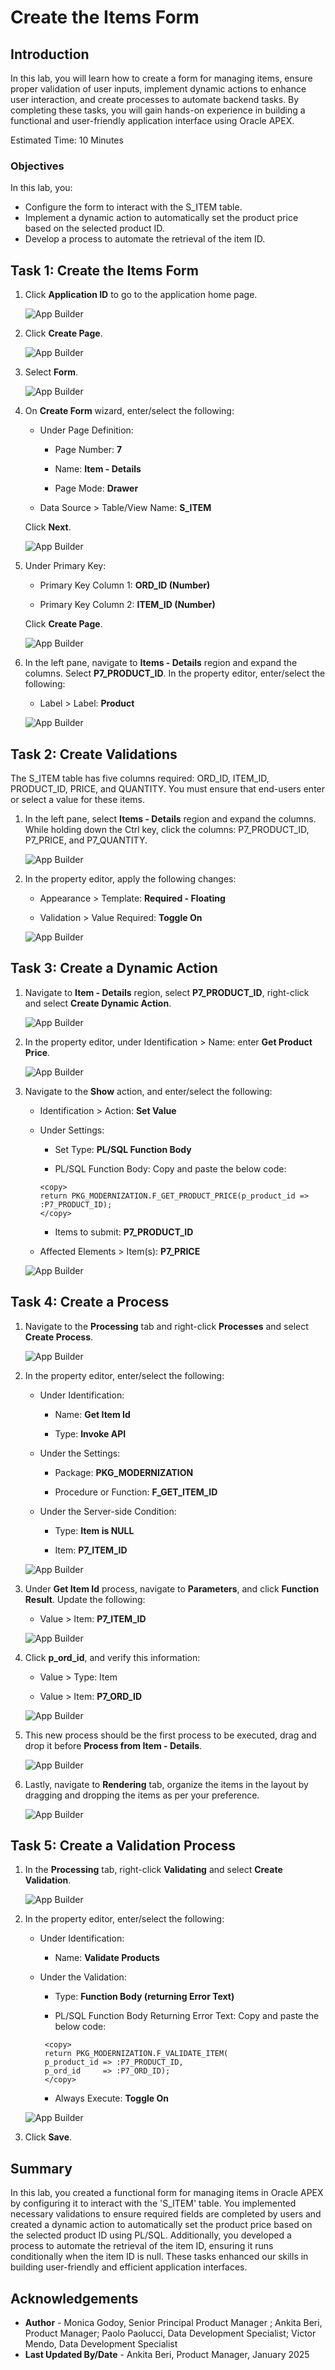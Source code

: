 # Create the Items Form

## Introduction

In this lab, you will learn how to create a form for managing items, ensure proper validation of user inputs, implement dynamic actions to enhance user interaction, and create processes to automate backend tasks. By completing these tasks, you will gain hands-on experience in building a functional and user-friendly application interface using Oracle APEX.

Estimated Time: 10 Minutes

### Objectives

In this lab, you:

- Configure the form to interact with the S_ITEM table.
- Implement a dynamic action to automatically set the product price based on the selected product ID.
- Develop a process to automate the retrieval of the item ID.

## Task 1: Create the Items Form

1. Click **Application ID** to go to the application home page.

    ![App Builder](images/navigate-to-appid.png " ")

2. Click **Create Page**.

    ![App Builder](images/create-form-page.png " ")

3. Select **Form**.

    ![App Builder](images/select-form.png " ")

4. On **Create Form** wizard, enter/select the following:

    - Under Page Definition:

        - Page Number: **7**

        - Name: **Item - Details**

        - Page Mode: **Drawer**

    - Data Source > Table/View Name: **S_ITEM**

    Click **Next**.

   ![App Builder](images/item-details.png " ")

5. Under Primary Key:

    - Primary Key Column 1: **ORD\_ID (Number)**

    - Primary Key Column 2: **ITEM\_ID (Number)**

     Click **Create Page**.

    ![App Builder](images/item-detail-key.png " ")

6. In the left pane, navigate to **Items - Details** region and expand the columns. Select **P7\_PRODUCT\_ID**. In the property editor, enter/select the following:

    - Label > Label: **Product**    

    ![App Builder](images/items-detail-page-item-label.png " ")

## Task 2: Create Validations

The S_ITEM table has five columns required: ORD\_ID, ITEM\_ID, PRODUCT\_ID, PRICE, and QUANTITY. You must ensure that end-users enter or select a value for these items.

1. In the left pane, select **Items - Details** region and expand the columns. While holding down the Ctrl key, click the columns: P7\_PRODUCT\_ID, P7\_PRICE, and P7\_QUANTITY.

    ![App Builder](images/item-details-page.png " ")

2. In the property editor, apply the following changes:

    - Appearance > Template: **Required - Floating**

    - Validation > Value Required: **Toggle On**

   ![App Builder](images/select-items1.png " ")

## Task 3: Create a Dynamic Action

1. Navigate to **Item - Details** region, select **P7\_PRODUCT\_ID**, right-click and select **Create Dynamic Action**.

    ![App Builder](images/create-dynamic-actions1.png " ")

2. In the property editor, under Identification > Name: enter **Get Product Price**.

    ![App Builder](images/get-product-price1.png " ")

3. Navigate to the **Show** action,  and enter/select the following:

    - Identification > Action: **Set Value**

    - Under Settings:

        - Set Type: **PL/SQL Function Body**

        - PL/SQL Function Body: Copy and paste the below code:

         ```
         <copy>
         return PKG_MODERNIZATION.F_GET_PRODUCT_PRICE(p_product_id => :P7_PRODUCT_ID);
         </copy>
        ```

        - Items to submit: **P7\_PRODUCT\_ID**

    - Affected Elements > Item(s): **P7\_PRICE**

    ![App Builder](images/set-value1.png " ")

## Task 4: Create a Process

1. Navigate to the **Processing** tab and right-click **Processes** and select **Create Process**.

    ![App Builder](images/create-process1.png " ")

2. In the property editor, enter/select the following:

    - Under Identification:

        - Name: **Get Item Id**

        - Type: **Invoke API**

    - Under the Settings:

        - Package: **PKG\_MODERNIZATION**

        - Procedure or Function: **F\_GET\_ITEM\_ID**

    - Under the Server-side Condition:

        - Type: **Item is NULL**

        - Item: **P7\_ITEM\_ID**

   ![App Builder](images/get-item-id1.png " ")

3. Under **Get Item Id** process, navigate to **Parameters**, and click **Function Result**. Update the following:

    - Value > Item: **P7\_ITEM\_ID**

   ![App Builder](images/function-result1.png " ")

4. Click **p\_ord\_id**, and verify this information:

    - Value > Type: Item

    - Value > Item: **P7\_ORD\_ID**

    ![App Builder](images/p-ord-id.png " ")

5. This new process should be the first process to be executed, drag and drop it before **Process from Item - Details**.

    ![App Builder](images/drag-process1.png " ")

5. Lastly, navigate to **Rendering** tab, organize the items in the layout by dragging and dropping the items as per your preference.

    ![App Builder](images/drag-item1.png " ")

## Task 5: Create a Validation Process

1. In the **Processing** tab, right-click **Validating** and select **Create Validation**.

    ![App Builder](images/create-validation.png " ")

2. In the property editor, enter/select the following:

    - Under Identification:

        - Name: **Validate Products**

    - Under the Validation:

        - Type: **Function Body (returning Error Text)**

        - PL/SQL Function Body Returning Error Text: Copy and paste the below code:

        ```
         <copy>
         return PKG_MODERNIZATION.F_VALIDATE_ITEM(
         p_product_id => :P7_PRODUCT_ID,
         p_ord_id     => :P7_ORD_ID);
         </copy>
        ```

        - Always Execute: **Toggle On**

   ![App Builder](images/validate-products-validation.png " ")

3. Click **Save**.

## Summary

In this lab, you created a functional form for managing items in Oracle APEX by configuring it to interact with the 'S\_ITEM' table. You implemented necessary validations to ensure required fields are completed by users and created a dynamic action to automatically set the product price based on the selected product ID using PL/SQL. Additionally, you developed a process to automate the retrieval of the item ID, ensuring it runs conditionally when the item ID is null. These tasks enhanced our skills in building user-friendly and efficient application interfaces.

## Acknowledgements

- **Author** - Monica Godoy, Senior Principal Product Manager ; Ankita Beri, Product Manager; Paolo Paolucci, Data Development Specialist; Victor Mendo, Data Development Specialist
- **Last Updated By/Date** - Ankita Beri, Product Manager, January 2025
